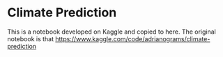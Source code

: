 # Climate Prediction
This is a notebook developed on Kaggle and copied to here. The original notebook is that https://www.kaggle.com/code/adrianograms/climate-prediction
